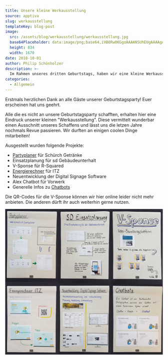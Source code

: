 ```yaml
---
title: Unsere kleine Werkausstellung
source: apptiva
slug: werkausstellung
templateKey: blog-post
image:
  src: /assets/blog/werkausstellung/werkausstellung.jpg
  base64Placeholder: data:image/png;base64,iVBORw0KGgoAAAANSUhEUgAAAAgAAAAECAIAAAA8r+mnAAAACXBIWXMAAAsTAAALEwEAmpwYAAAAb0lEQVR4nAFkAJv/AMizhfXw4P3/9vT26vj79fLt4uXj3Pb17wB9a1KTh3KzrqOyqJfPwKLXyrmfm5NdXVMAKBwQOCYVMSAKTz4wbGBWnY+GLiQdGAAAADIdDEozIkEqGikZDiMWDiYVCyMTCh8RE8DoK+xe3wzZAAAAAElFTkSuQmCC
  height: 834
  width: 1670
date: 2018-10-01
author: Philip Schönholzer
description: >-
  Im Rahmen unseres dritten Geburtstags, haben wir eine kleine Werkausstellung auf die Beine gestellt. Alle die es nicht live erleben konnten, erhalten hier einen kleinen Einblick in unser Schaffen der letzen Jahre.
categories:
  - Allgemein
---
```


Erstmals herzlichen Dank an alle Gäste unserer Geburtstagsparty! Euer erscheinen hat uns geehrt.

Alle die es nicht an unsere Geburtstagsparty schafften, erhalten hier eine Eindruck unserer kleinen "Werkausstellung". Diese vermittelt wunderbar einen Ausschnitt unseres Schaffens und lässt uns die letzen Jahre nochmals Revue passieren. Wir durften an einigen coolen Dinge mitarbeiten!

Ausgestellt wurden folgende Projekte:

- [Partyplaner](https://www.schurch.ch/partyplaner/) für Schürch Getränke
- Einsatzplanung für sd Gebäudeunterhalt
- V-Sponse für R-Squared
- [Energierechner](http://meinverbrauch.ch) für ITZ
- Neuentwicklung der Digital Signage Software
- Alex Chatbot für Vorwerk
- Generelle Infos zu [Chatbots](/angebot/chatbots)

Die QR-Codes für die V-Sponse können wir hier online leider nicht mehr anbieten. Die anderen dürft ihr auch weiterhin gerne nutzen.

![Poster der Werkausstellung](collage.jpg)
